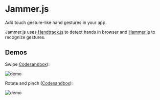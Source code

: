 # Jammer.js

Add touch gesture-like hand gestures in your app.

Jammer.js uses [Handtrack.js](https://github.com/victordibia/handtrack.js/) to detect hands in browser and [Hammer.js](https://github.com/hammerjs/hammer.js) to recognize gestures.


## Demos

Swipe [Codesandbox](https://z8okl48ox.codesandbox.io/)):

![demo](https://user-images.githubusercontent.com/6210380/57110533-b1f23400-6ced-11e9-8d57-0e2b588239d9.gif)

Rotate and pinch ([Codesandbox](https://vj96q9x0my.codesandbox.io/)):

![demo](https://user-images.githubusercontent.com/6210380/57109168-9e44ce80-6ce9-11e9-8215-8f42082564e6.gif)
